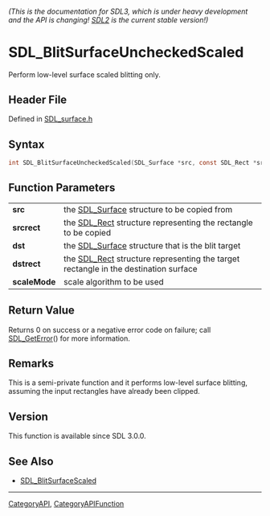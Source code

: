 ###### (This is the documentation for SDL3, which is under heavy development and the API is changing! [SDL2](https://wiki.libsdl.org/SDL2/) is the current stable version!)
# SDL_BlitSurfaceUncheckedScaled

Perform low-level surface scaled blitting only.

## Header File

Defined in [SDL_surface.h](https://github.com/libsdl-org/SDL/blob/main/include/SDL3/SDL_surface.h)

## Syntax

```c
int SDL_BlitSurfaceUncheckedScaled(SDL_Surface *src, const SDL_Rect *srcrect, SDL_Surface *dst, const SDL_Rect *dstrect, SDL_ScaleMode scaleMode);

```

## Function Parameters

|                   |                                                                                                 |
| ----------------- | ----------------------------------------------------------------------------------------------- |
| **src**           | the [SDL_Surface](SDL_Surface) structure to be copied from                                      |
| **srcrect**       | the [SDL_Rect](SDL_Rect) structure representing the rectangle to be copied                      |
| **dst**           | the [SDL_Surface](SDL_Surface) structure that is the blit target                                |
| **dstrect**       | the [SDL_Rect](SDL_Rect) structure representing the target rectangle in the destination surface |
| **scaleMode**     | scale algorithm to be used                                                                      |

## Return Value

Returns 0 on success or a negative error code on failure; call
[SDL_GetError](SDL_GetError)() for more information.

## Remarks

This is a semi-private function and it performs low-level surface blitting,
assuming the input rectangles have already been clipped.

## Version

This function is available since SDL 3.0.0.

## See Also

* [SDL_BlitSurfaceScaled](SDL_BlitSurfaceScaled)

----
[CategoryAPI](CategoryAPI), [CategoryAPIFunction](CategoryAPIFunction)

